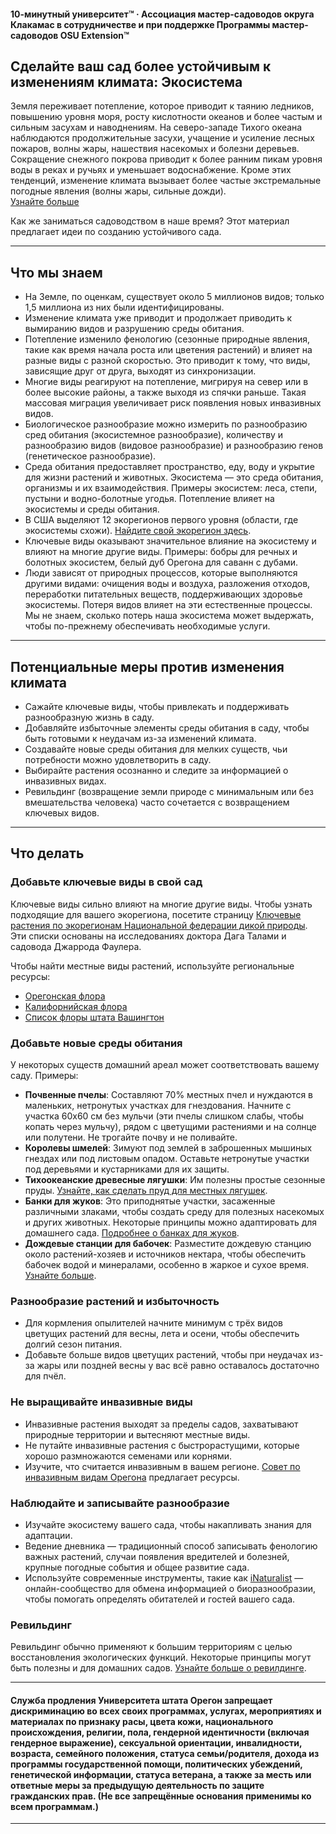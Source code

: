 #### 10-минутный университет™ · Ассоциация мастер-садоводов округа Клакамас в сотрудничестве и при поддержке Программы мастер-садоводов OSU Extension™

## Сделайте ваш сад более устойчивым к изменениям климата: Экосистема

Земля переживает потепление, которое приводит к таянию ледников, повышению уровня моря, росту кислотности океанов и более частым и сильным засухам и наводнениям. На северо-западе Тихого океана наблюдаются продолжительные засухи, учащение и усиление лесных пожаров, волны жары, нашествия насекомых и болезни деревьев. Сокращение снежного покрова приводит к более ранним пикам уровня воды в реках и ручьях и уменьшает водоснабжение. Кроме этих тенденций, изменение климата вызывает более частые экстремальные погодные явления (волны жары, сильные дожди).  
[Узнайте больше](https://blogs.oregonstate.edu/occri/oregon-climate-assessments/)

Как же заниматься садоводством в наше время? Этот материал предлагает идеи по созданию устойчивого сада.

---

## Что мы знаем

- На Земле, по оценкам, существует около 5 миллионов видов; только 1,5 миллиона из них были идентифицированы.
- Изменение климата уже приводит и продолжает приводить к вымиранию видов и разрушению среды обитания.
- Потепление изменило фенологию (сезонные природные явления, такие как время начала роста или цветения растений) и влияет на разные виды с разной скоростью. Это приводит к тому, что виды, зависящие друг от друга, выходят из синхронизации.
- Многие виды реагируют на потепление, мигрируя на север или в более высокие районы, а также выходя из спячки раньше. Такая массовая миграция увеличивает риск появления новых инвазивных видов.
- Биологическое разнообразие можно измерить по разнообразию сред обитания (экосистемное разнообразие), количеству и разнообразию видов (видовое разнообразие) и разнообразию генов (генетическое разнообразие).
- Среда обитания предоставляет пространство, еду, воду и укрытие для жизни растений и животных. Экосистема — это среда обитания, организмы и их взаимодействия. Примеры экосистем: леса, степи, пустыни и водно-болотные угодья. Потепление влияет на экосистемы и среды обитания.
- В США выделяют 12 экорегионов первого уровня (области, где экосистемы схожи). [Найдите свой экорегион здесь](https://www.epa.gov/eco-research/ecoregions).
- Ключевые виды оказывают значительное влияние на экосистему и влияют на многие другие виды. Примеры: бобры для речных и болотных экосистем, белый дуб Орегона для саванн с дубами.
- Люди зависят от природных процессов, которые выполняются другими видами: очищения воды и воздуха, разложения отходов, переработки питательных веществ, поддерживающих здоровье экосистемы. Потеря видов влияет на эти естественные процессы. Мы не знаем, сколько потерь наша экосистема может выдержать, чтобы по-прежнему обеспечивать необходимые услуги.

---

## Потенциальные меры против изменения климата

- Сажайте ключевые виды, чтобы привлекать и поддерживать разнообразную жизнь в саду.
- Добавляйте избыточные элементы среды обитания в саду, чтобы быть готовыми к неудачам из-за изменений климата.
- Создавайте новые среды обитания для мелких существ, чьи потребности можно удовлетворить в саду.
- Выбирайте растения осознанно и следите за информацией о инвазивных видах.
- Ревильдинг (возвращение земли природе с минимальным или без вмешательства человека) часто сочетается с возвращением ключевых видов.

---

## Что делать

### Добавьте ключевые виды в свой сад

Ключевые виды сильно влияют на многие другие виды. Чтобы узнать подходящие для вашего экорегиона, посетите страницу [Ключевые растения по экорегионам Национальной федерации дикой природы](https://www.nwf.org/Garden-for-Wildlife/About/Native-Plants/keystone-plants-by-ecoregion). Эти списки основаны на исследованиях доктора Дага Талами и садовода Джаррода Фаулера.

Чтобы найти местные виды растений, используйте региональные ресурсы:

- [Орегонская флора](https://oregonflora.org/)
- [Калифорнийская флора](https://www.calflora.org/)
- [Список флоры штата Вашингтон](https://burkeherbarium.org/waflora/checklist.php?Category=Endemic)

### Добавьте новые среды обитания

У некоторых существ домашний ареал может соответствовать вашему саду. Примеры:

- **Почвенные пчелы**: Составляют 70% местных пчел и нуждаются в маленьких, нетронутых участках для гнездования. Начните с участка 60х60 см без мульчи (эти пчелы слишком слабы, чтобы копать через мульчу), рядом с цветущими растениями и на солнце или полутени. Не трогайте почву и не поливайте.
- **Королевы шмелей**: Зимуют под землей в заброшенных мышиных гнездах или под листовым опадом. Оставьте нетронутые участки под деревьями и кустарниками для их защиты.
- **Тихоокеанские древесные лягушки**: Им полезны простые сезонные пруды. [Узнайте, как сделать пруд для местных лягушек](https://extension.oregonstate.edu/news/how-build-simple-pond-native-frogs).
- **Банки для жуков**: Это приподнятые участки, засаженные различными злаками, чтобы создать среду для полезных насекомых и других животных. Некоторые принципы можно адаптировать для домашнего сада. [Подробнее о банках для жуков](http://oregonipm.ippc.orst.edu/Agroecology/NEW_BEETLE_BANK_1.pdf).
- **Дождевые станции для бабочек**: Разместите дождевую станцию около растений-хозяев и источников нектара, чтобы обеспечить бабочек водой и минералами, особенно в жаркое и сухое время. [Узнайте больше](https://www.nwf.org/-/media/Documents/PDFs/Garden-for-Wildlife/Tip-Sheets/Water-Butterfly-Gardens).

### Разнообразие растений и избыточность

- Для кормления опылителей начните минимум с трёх видов цветущих растений для весны, лета и осени, чтобы обеспечить долгий сезон питания.
- Добавьте больше видов цветущих растений, чтобы при неудачах из-за жары или поздней весны у вас всё равно оставалось достаточно для пчёл.

### Не выращивайте инвазивные виды

- Инвазивные растения выходят за пределы садов, захватывают природные территории и вытесняют местные виды.
- Не путайте инвазивные растения с быстрорастущими, которые хорошо размножаются семенами или корнями.
- Изучите, что считается инвазивным в вашем регионе. [Совет по инвазивным видам Орегона](https://www.oregoninvasivespeciescouncil.org/infohub) предлагает ресурсы.

### Наблюдайте и записывайте разнообразие

- Изучайте экосистему вашего сада, чтобы накапливать знания для адаптации.
- Ведение дневника — традиционный способ записывать фенологию важных растений, случаи появления вредителей и болезней, крупные погодные события и общее развитие сада.
- Используйте современные инструменты, такие как [iNaturalist](https://www.inaturalist.org) — онлайн-сообщество для обмена информацией о биоразнообразии, чтобы помогать определять обитателей и гостей вашего сада.

### Ревильдинг

Ревильдинг обычно применяют к большим территориям с целью восстановления экологических функций. Некоторые принципы могут быть полезны и для домашних садов. [Узнайте больше о ревилдинге](https://www.iucn.org/resources/issues-brief/benefits-and-risks-rewilding).

---

#### Служба продления Университета штата Орегон запрещает дискриминацию во всех своих программах, услугах, мероприятиях и материалах по признаку расы, цвета кожи, национального происхождения, религии, пола, гендерной идентичности (включая гендерное выражение), сексуальной ориентации, инвалидности, возраста, семейного положения, статуса семьи/родителя, дохода из программы государственной помощи, политических убеждений, генетической информации, статуса ветерана, а также за месть или ответные меры за предыдущую деятельность по защите гражданских прав. (Не все запрещённые основания применимы ко всем программам.)
---
